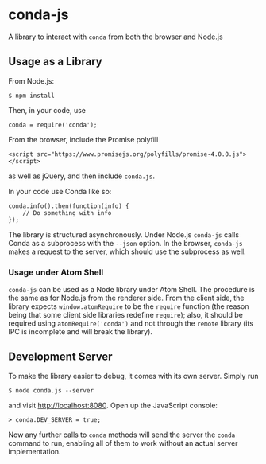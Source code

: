 # conda-js

A library to interact with `conda` from both the browser and Node.js

## Usage as a Library

From Node.js:

    $ npm install

Then, in your code, use

    conda = require('conda');

From the browser, include the Promise polyfill

    <script src="https://www.promisejs.org/polyfills/promise-4.0.0.js"></script>

as well as jQuery, and then include `conda.js`.


In your code use Conda like so:

    conda.info().then(function(info) {
        // Do something with info
    });

The library is structured asynchronously. Under Node.js `conda-js` calls
Conda as a subprocess with the `--json` option. In the browser, `conda-js`
makes a request to the server, which should use the subprocess as well.

### Usage under Atom Shell

`conda-js` can be used as a Node library under Atom Shell. The procedure is
the same as for Node.js from the renderer side. From the client side, the
library expects `window.atomRequire` to be the `require` function (the
reason being that some client side libraries redefine `require`); also, it
should be required using `atomRequire('conda')` and not through the `remote`
library (its IPC is incomplete and will break the library).

## Development Server

To make the library easier to debug, it comes with its own server. Simply
run

    $ node conda.js --server

and visit [http://localhost:8080](http://localhost:8080). Open up the
JavaScript console:

    > conda.DEV_SERVER = true;

Now any further calls to `conda` methods will send the server the `conda`
command to run, enabling all of them to work without an actual server
implementation.
